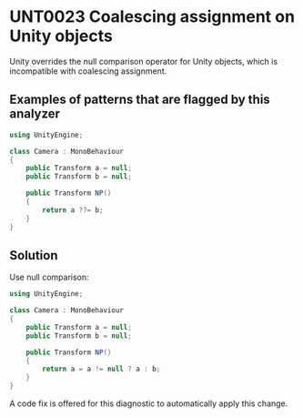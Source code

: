 # UNT0023 Coalescing assignment on Unity objects

Unity overrides the null comparison operator for Unity objects, which is incompatible with coalescing assignment.

## Examples of patterns that are flagged by this analyzer

```csharp
using UnityEngine;

class Camera : MonoBehaviour
{
    public Transform a = null;
    public Transform b = null;

    public Transform NP()
    {
        return a ??= b;
    }
}
```

## Solution

Use null comparison:

```csharp
using UnityEngine;

class Camera : MonoBehaviour
{
    public Transform a = null;
    public Transform b = null;

    public Transform NP()
    {
        return a = a != null ? a : b;
    }
}
```

A code fix is offered for this diagnostic to automatically apply this change.